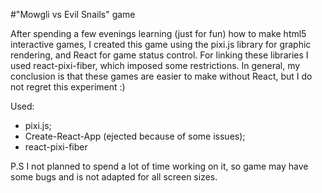 #"Mowgli vs Evil Snails" game

After spending a few evenings learning (just for fun) how to make html5 interactive games, I created this game using the pixi.js library for graphic rendering, and React for game status control. For linking these libraries I used react-pixi-fiber, which imposed some restrictions.  In general, my conclusion is that these games are easier to make without React, but I do not regret this experiment :)

Used:
* pixi.js;
* Create-React-App (ejected because of some issues);
* react-pixi-fiber

P.S I not planned to spend a lot of time working on it, so game may have some bugs and is not adapted for all screen sizes.



